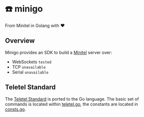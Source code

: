 # :telephone: minigo

From Minitel in Golang with :heart:

## Overview

Minigo provides an SDK to build a [Minitel](https://en.wikipedia.org/wiki/Minitel) server over:

* WebSockets `tested`
* TCP `unavailable`
* Serial `unavailable`

## Teletel Standard

The [Teletel Standard](http://543210.free.fr/TV/stum1b.pdf) is ported to the Go language. The basic set of commands
is located within [teletel.go](minigo/main/teletel.go), the constants are located in [consts.go](minigo/main/consts.go).
